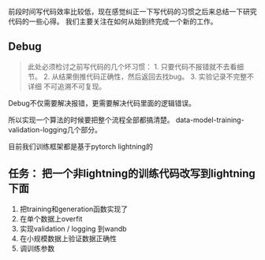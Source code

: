 前段时间写代码效率比较低，现在感觉纠正一下写代码的习惯之后来总结一下研究代码的一些心得。 我们主要关注在如何从始到终完成一个新的工作。 

## Debug 

> 此处必须检讨之前写代码的几个坏习惯： 1. 只要代码不报错就不去看细节。 2. 从结果倒推代码正确性，然后返回去找bug。 3. 实验记录不完整不详细 不可追溯不可复现。 

Debug不仅需要解决报错，更需要解决代码里面的逻辑错误。 

所以实现一个算法的时候要把整个流程全部都搞清楚。 data-model-training-validation-logging几个部分。 

目前我们训练框架都是基于pytorch lightning的

## 任务： 把一个非lightning的训练代码改写到lightning下面

1. 把training和generation函数实现了
2. 在单个数据上overfit
3. 实现validation / logging 到wandb
4. 在小规模数据上验证数据正确性
5. 调训练参数

